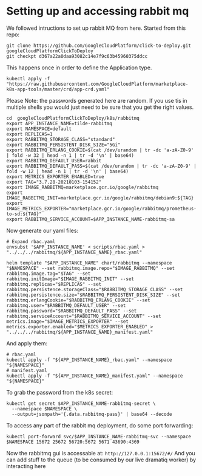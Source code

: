 # Setting up and accessing rabbit mq

We followed intructions to set up rabbit MQ from here. Started from this repo:

```
git clone https://github.com/GoogleCloudPlatform/click-to-deploy.git googleCloudPlatformClickToDeploy
git checkpt d367a22a0daa93082c14e7f9c63b45960375ddcc
```

This happens once in order to define the Application type.

```
kubectl apply -f "https://raw.githubusercontent.com/GoogleCloudPlatform/marketplace-k8s-app-tools/master/crd/app-crd.yaml"
```

Please Note: the passwords generated here are random. If you use tis in multiple shells you would just need to be sure that you get the right values.

```
cd  googleCloudPlatformClickToDeploy/k8s/rabbitmq
export APP_INSTANCE_NAME=tilde-rabbitmq
export NAMESPACE=default
export REPLICAS=1
export RABBITMQ_STORAGE_CLASS="standard"
export RABBITMQ_PERSISTENT_DISK_SIZE="5Gi"
export RABBITMQ_ERLANG_COOKIE=$(cat /dev/urandom | tr -dc 'a-zA-Z0-9' | fold -w 32 | head -n 1 | tr -d '\n' | base64)
export RABBITMQ_DEFAULT_USER=rabbit
export RABBITMQ_DEFAULT_PASS=$(cat /dev/urandom | tr -dc 'a-zA-Z0-9' | fold -w 12 | head -n 1 | tr -d '\n' | base64)
export METRICS_EXPORTER_ENABLED=true
export TAG="3.7.28-20210103-154152"
export IMAGE_RABBITMQ=marketplace.gcr.io/google/rabbitmq
export IMAGE_RABBITMQ_INIT=marketplace.gcr.io/google/rabbitmq/debian9:${TAG}
export IMAGE_METRICS_EXPORTER="marketplace.gcr.io/google/rabbitmq/prometheus-to-sd:${TAG}"
export RABBITMQ_SERVICE_ACCOUNT=$APP_INSTANCE_NAME-rabbitmq-sa

```

Now generate our yaml files:

```
# Expand rbac.yaml
envsubst '$APP_INSTANCE_NAME' < scripts/rbac.yaml > "../../../rabbitmq/${APP_INSTANCE_NAME}_rbac.yaml"

helm template "$APP_INSTANCE_NAME" chart/rabbitmq --namespace "$NAMESPACE" --set rabbitmq.image.repo="$IMAGE_RABBITMQ" --set rabbitmq.image.tag="$TAG" --set rabbitmq.initImage="$IMAGE_RABBITMQ_INIT" --set rabbitmq.replicas="$REPLICAS" --set rabbitmq.persistence.storageClass="$RABBITMQ_STORAGE_CLASS" --set rabbitmq.persistence.size="$RABBITMQ_PERSISTENT_DISK_SIZE" --set rabbitmq.erlangCookie="$RABBITMQ_ERLANG_COOKIE" --set rabbitmq.user="$RABBITMQ_DEFAULT_USER" --set rabbitmq.password="$RABBITMQ_DEFAULT_PASS" --set rabbitmq.serviceAccount="$RABBITMQ_SERVICE_ACCOUNT" --set metrics.image="$IMAGE_METRICS_EXPORTER" --set metrics.exporter.enabled="$METRICS_EXPORTER_ENABLED" > "../../../rabbitmq/${APP_INSTANCE_NAME}_manifest.yaml"
```

And apply them:

```
# rbac.yaml
kubectl apply -f "${APP_INSTANCE_NAME}_rbac.yaml" --namespace "${NAMESPACE}"
# manifest.yaml
kubectl apply -f "${APP_INSTANCE_NAME}_manifest.yaml" --namespace "${NAMESPACE}"
```

To grab the password from the k8s secret:

```
kubectl get secret $APP_INSTANCE_NAME-rabbitmq-secret \
  --namespace $NAMESPACE \
  --output=jsonpath='{.data.rabbitmq-pass}' | base64 --decode
```

To access any part of the rabbit mq deployment, do some port forwarding:

```
kubectl port-forward svc/$APP_INSTANCE_NAME-rabbitmq-svc --namespace $NAMESPACE 15672 25672 56720:5672 5671 43690:4369
```

Now the rabbitmq gui is accessable at: `http://127.0.0.1:15672/#/`
And you can add stuff to the queue (to be consumed by our live dramatiq worker) by interacting here